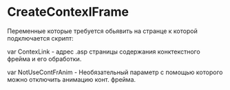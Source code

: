 # CreateContexIFrame

Переменные которые требуется обьявить на странце к которой подключается скрипт:

  var ContexLink  - адрес .asp страницы содержания конктекстного фрейма и его обработки.

  var NotUseContFrAnim - Необязательный параметр с помощью которого можно отключить
                         анимацию конт. фрейма.
